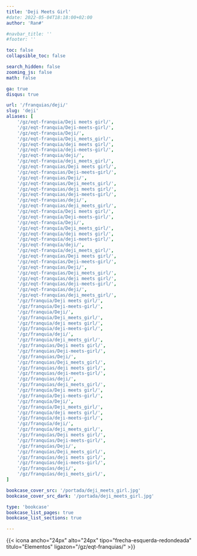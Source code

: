```yaml
---
title: 'Deji Meets Girl'
#date: 2022-05-04T18:18:00+02:00
author: 'Ran#'

#navbar_title: ''
#footer: ''

toc: false
collapsible_toc: false

search_hidden: false
zooming_js: false
math: false

ga: true
disqus: true

url: '/franquias/deji/'
slug: 'deji'
aliases: [
    '/gz/eqt-franquia/Deji meets girl/',
    '/gz/eqt-franquia/Deji-meets-girl/',
    '/gz/eqt-franquia/Deji/',
    '/gz/eqt-franquia/Deji_meets_girl/',
    '/gz/eqt-franquia/deji meets girl/',
    '/gz/eqt-franquia/deji-meets-girl/',
    '/gz/eqt-franquia/deji/',
    '/gz/eqt-franquia/deji_meets_girl/',
    '/gz/eqt-franquias/Deji meets girl/',
    '/gz/eqt-franquias/Deji-meets-girl/',
    '/gz/eqt-franquias/Deji/',
    '/gz/eqt-franquias/Deji_meets_girl/',
    '/gz/eqt-franquias/deji meets girl/',
    '/gz/eqt-franquias/deji-meets-girl/',
    '/gz/eqt-franquias/deji/',
    '/gz/eqt-franquias/deji_meets_girl/',
    '/gz/eqt-franquía/Deji meets girl/',
    '/gz/eqt-franquía/Deji-meets-girl/',
    '/gz/eqt-franquía/Deji/',
    '/gz/eqt-franquía/Deji_meets_girl/',
    '/gz/eqt-franquía/deji meets girl/',
    '/gz/eqt-franquía/deji-meets-girl/',
    '/gz/eqt-franquía/deji/',
    '/gz/eqt-franquía/deji_meets_girl/',
    '/gz/eqt-franquías/Deji meets girl/',
    '/gz/eqt-franquías/Deji-meets-girl/',
    '/gz/eqt-franquías/Deji/',
    '/gz/eqt-franquías/Deji_meets_girl/',
    '/gz/eqt-franquías/deji meets girl/',
    '/gz/eqt-franquías/deji-meets-girl/',
    '/gz/eqt-franquías/deji/',
    '/gz/eqt-franquías/deji_meets_girl/',
    '/gz/franquia/Deji meets girl/',
    '/gz/franquia/Deji-meets-girl/',
    '/gz/franquia/Deji/',
    '/gz/franquia/Deji_meets_girl/',
    '/gz/franquia/deji meets girl/',
    '/gz/franquia/deji-meets-girl/',
    '/gz/franquia/deji/',
    '/gz/franquia/deji_meets_girl/',
    '/gz/franquias/Deji meets girl/',
    '/gz/franquias/Deji-meets-girl/',
    '/gz/franquias/Deji/',
    '/gz/franquias/Deji_meets_girl/',
    '/gz/franquias/deji meets girl/',
    '/gz/franquias/deji-meets-girl/',
    '/gz/franquias/deji/',
    '/gz/franquias/deji_meets_girl/',
    '/gz/franquía/Deji meets girl/',
    '/gz/franquía/Deji-meets-girl/',
    '/gz/franquía/Deji/',
    '/gz/franquía/Deji_meets_girl/',
    '/gz/franquía/deji meets girl/',
    '/gz/franquía/deji-meets-girl/',
    '/gz/franquía/deji/',
    '/gz/franquía/deji_meets_girl/',
    '/gz/franquías/Deji meets girl/',
    '/gz/franquías/Deji-meets-girl/',
    '/gz/franquías/Deji/',
    '/gz/franquías/Deji_meets_girl/',
    '/gz/franquías/deji meets girl/',
    '/gz/franquías/deji-meets-girl/',
    '/gz/franquías/deji/',
    '/gz/franquías/deji_meets_girl/',
]

bookcase_cover_src: '/portada/deji_meets_girl.jpg'
bookcase_cover_src_dark: '/portada/deji_meets_girl.jpg'

type: 'bookcase'
bookcase_list_pages: true
bookcase_list_sections: true

---
```


{{< icona ancho="24px" alto="24px" tipo="frecha-esquerda-redondeada" titulo="Elementos" ligazon="/gz/eqt-franquias/" >}}
